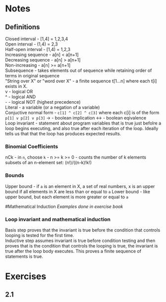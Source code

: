 # Notes
## Definitions
Closed interval - [1,4] = 1,2,3,4  
Open interval   - (1,4) = 2,3  
Half-open interval  - [1,4) = 1,2,3  
Increasing sequence - a[n] < a[n+1]  
Decreasing sequence - a[n] > a[n+1]  
Non-increasing  - a[n] >= a[n+1]  
Subsequence     - takes elements out of sequence while retaining order of terms
in original sequence  
"String over X" or "word over X"    - a finite sequence t[1...n] where each t[i]
exists in X.  
v   - logical OR  
^   - logical AND  
\-  - logical NOT (highest precedence)  
Literal - a variable (or a negation of a variable)  
Conjuctive normal form  - `c[1] ^ c[2] ^ c[3]` where each c[i] is of the form
 `p[1] v p[2] v p[3]`
->  - boolean implication
<-> - boolean eqivalence  
Loop invariant  - statement about program variables that is true just befolre a
loop begins executing, and also true after each iteration of the loop. Ideally
tells us that that the loop has produces expected results.
### Binomial Coefficients
nCk - in `n`, choose `k` - n >= k >= 0  - counts the number of k
elements subsets of an n-element set: (n!)/((n-k)!k!)

### Bounds
Upper bound - if `a` is an element in X, a set of real numbers, x is an upper
bound if all elements in X are less than or equal to `a`
Lower bound - like upper bound, but each element is more greater or equal to `a`  


#Mathematical Induction
*Examples done in exercise book*

### Loop invariant and mathematical induction  
Basis step proves that the invariant is true before the condition that controls
looping is tested for the first time.  
Inductive step assumes invariant is true before condition testing and then
proves that is the condition that controls the looping is true, the invariant is
true after the loop body executes. This proves a finite sequence of statements
is true.


# Exercises
## 2.1

